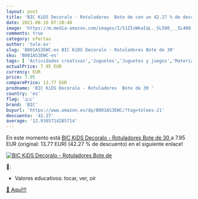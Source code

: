 ```yaml
---
layout: post
title: 'BIC KiDS Decoralo - Rotuladores  Bote de con un 42.27 % de descuento'
date: 2021-08-16 07:20:48
image: 'https://m.media-amazon.com/images/I/51ZIvWkaIqL._SL500_._SL400_.jpg'
comments: true
category: ofertas
author: 'tole.es'
slug: 'B001AS3EWC-es BIC KiDS Decoralo - Rotuladores Bote de 30'
sku: 'B001AS3EWC-es'
tags: [ 'Actividades creativas','Juguetes','Juguetes y juegos','Material de escritura y dibujo para niños','Rotuladores de colores para niños','bic','rotuladores', ]
actualPrice: 7.95 EUR
currency: EUR
price: 7.95
comparePrice: 13.77 EUR
prodname: 'BIC KiDS Decoralo - Rotuladores  Bote de 30 '
country: 'es'
flag: '🇪🇸'
brand: 'BIC'
buyurl: 'https://www.amazon.es/dp/B001AS3EWC/?tag=tolees-21'
descuento: '42.27'
average: '12.9385714285714'
---
```


En este momento está [BIC KiDS Decoralo - Rotuladores  Bote de 30 ](https://www.amazon.es/dp/B001AS3EWC/?tag=tolees-21) a 7.95 EUR (original: 13.77 EUR) (42.27 %  de descuento) en el siguiente enlace!

[![BIC KiDS Decoralo - Rotuladores  Bote de](https://m.media-amazon.com/images/I/51ZIvWkaIqL._SL500_._SL400_.jpg)](https://www.amazon.es/dp/B001AS3EWC/?tag=tolees-21)

🔎:

- Valores educativos: tocar, ver, oír

[🛒 Aquí!!!](https://www.amazon.es/dp/B001AS3EWC/?tag=tolees-21)
